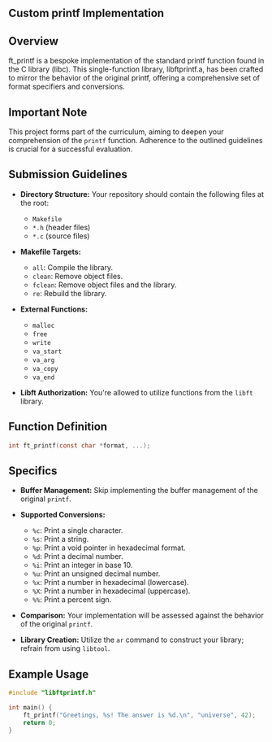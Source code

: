 ## Custom printf Implementation

## Overview

ft_printf is a bespoke implementation of the standard printf function found in the C library (libc). This single-function library, libftprintf.a, has been crafted to mirror the behavior of the original printf, offering a comprehensive set of format specifiers and conversions.

## Important Note

This project forms part of the curriculum, aiming to deepen your comprehension of the `printf` function. Adherence to the outlined guidelines is crucial for a successful evaluation.

## Submission Guidelines

- **Directory Structure:** Your repository should contain the following files at the root:
  - `Makefile`
  - `*.h` (header files)
  - `*.c` (source files)

- **Makefile Targets:**
  - `all`: Compile the library.
  - `clean`: Remove object files.
  - `fclean`: Remove object files and the library.
  - `re`: Rebuild the library.

- **External Functions:**
  - `malloc`
  - `free`
  - `write`
  - `va_start`
  - `va_arg`
  - `va_copy`
  - `va_end`

- **Libft Authorization:** You're allowed to utilize functions from the `libft` library.

## Function Definition

```c
int ft_printf(const char *format, ...);
```

## Specifics

- **Buffer Management:** Skip implementing the buffer management of the original `printf`.

- **Supported Conversions:**
  - `%c`: Print a single character.
  - `%s`: Print a string.
  - `%p`: Print a void pointer in hexadecimal format.
  - `%d`: Print a decimal number.
  - `%i`: Print an integer in base 10.
  - `%u`: Print an unsigned decimal number.
  - `%x`: Print a number in hexadecimal (lowercase).
  - `%X`: Print a number in hexadecimal (uppercase).
  - `%%`: Print a percent sign.

- **Comparison:** Your implementation will be assessed against the behavior of the original `printf`.

- **Library Creation:** Utilize the `ar` command to construct your library; refrain from using `libtool`.


## Example Usage

```c
#include "libftprintf.h"

int main() {
    ft_printf("Greetings, %s! The answer is %d.\n", "universe", 42);
    return 0;
}
